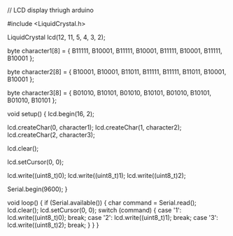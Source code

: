 // LCD display thriugh arduino

#include <LiquidCrystal.h>

LiquidCrystal lcd(12, 11, 5, 4, 3, 2);

byte character1[8] = {
  B11111,
  B10001,
  B11111,
  B10001,
  B11111,
  B10001,
  B11111,
  B10001
};

byte character2[8] = {
  B10001,
  B10001,
  B11011,
  B11111,
  B11111,
  B11011,
  B10001,
  B10001
};

byte character3[8] = {
  B01010,
  B10101,
  B01010,
  B10101,
  B01010,
  B10101,
  B01010,
  B10101
};

void setup() {
  lcd.begin(16, 2);

  lcd.createChar(0, character1);
  lcd.createChar(1, character2);
  lcd.createChar(2, character3);

  lcd.clear();

  lcd.setCursor(0, 0);

  lcd.write((uint8_t)0);
  lcd.write((uint8_t)1);
  lcd.write((uint8_t)2);

  Serial.begin(9600);
}

void loop() {
  if (Serial.available()) {
    char command = Serial.read();
    lcd.clear();
    lcd.setCursor(0, 0);
    switch (command) {
      case '1':
        lcd.write((uint8_t)0);
        break;
      case '2':
        lcd.write((uint8_t)1);
        break;
      case '3':
        lcd.write((uint8_t)2);
        break;
    }
  }
}
